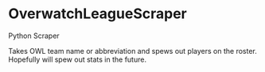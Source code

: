 # OverwatchLeagueScraper
Python Scraper

Takes OWL team name or abbreviation and spews out players on the roster.
Hopefully will spew out stats in the future.
